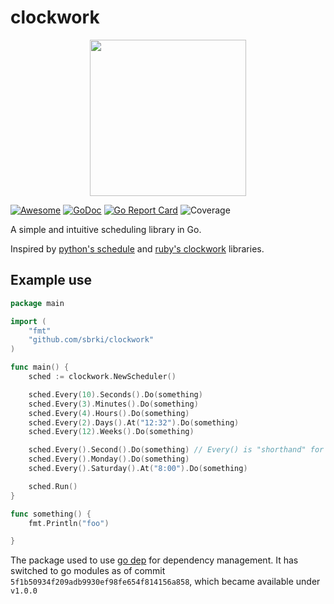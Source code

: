 # clockwork

<p align="center"><img height=250 src ="https://github.com/sbrki/clockwork/raw/master/assets/logo/large.png" /></p>

[![Awesome](https://cdn.rawgit.com/sindresorhus/awesome/d7305f38d29fed78fa85652e3a63e154dd8e8829/media/badge.svg)](https://github.com/sindresorhus/awesome) 
[![GoDoc](https://godoc.org/github.com/sbrki/clockwork?status.svg)](https://godoc.org/github.com/sbrki/clockwork)
[![Go Report Card](https://goreportcard.com/badge/github.com/sbrki/clockwork)](https://goreportcard.com/report/github.com/sbrki/clockwork)
![Coverage](http://gocover.io/_badge/github.com/sbrki/clockwork)


A simple and intuitive scheduling library in Go.

Inspired by [python's schedule](https://github.com/dbader/schedule) and [ruby's clockwork](https://github.com/adamwiggins/clockwork) libraries.


## Example use

```go
package main

import (
	"fmt"
	"github.com/sbrki/clockwork"
)

func main() {
	sched := clockwork.NewScheduler()

	sched.Every(10).Seconds().Do(something)
	sched.Every(3).Minutes().Do(something)
	sched.Every(4).Hours().Do(something)
	sched.Every(2).Days().At("12:32").Do(something)
	sched.Every(12).Weeks().Do(something)

	sched.Every().Second().Do(something) // Every() is "shorthand" for Every(1)
	sched.Every().Monday().Do(something)
	sched.Every().Saturday().At("8:00").Do(something)

	sched.Run()
}

func something() {
	fmt.Println("foo")

}
```

The package used to use [go dep](https://golang.github.io/dep/) for dependency management.
It has switched to go modules as of commit `5f1b50934f209adb9930ef98fe654f814156a858`, which
became available under `v1.0.0`
